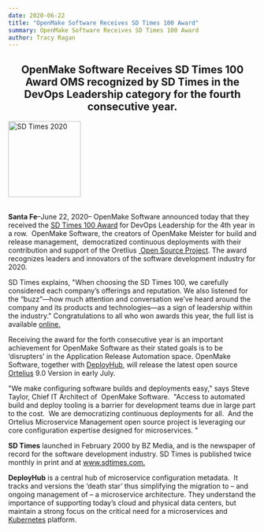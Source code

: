 ```yaml
---
date: 2020-06-22
title: "OpenMake Software Receives SD Times 100 Award"
summary: OpenMake Software Receives SD Times 100 Award
author: Tracy Ragan
---
```



<h2 style="text-align: center;">OpenMake Software Receives SD Times 100 Award
OMS recognized by SD Times in the DevOps Leadership category for the fourth consecutive year.</h2>
<div>
<img src="/images/SDTimes-2020.png" alt="SD Times 2020"  width="147" height="154" />
</div>
<br>

<strong>Santa Fe</strong>–June 22, 2020– OpenMake Software announced today that they received the <a href="https://sdtimes.com/sd-times-june-2020/">SD Times 100 Award</a> for DevOps Leadership for the 4th year in a row.  OpenMake Software, the creators of OpenMake Meister for build and release management,  democratized continuous deployments with their contribution and support of the Oretlius <a href="https://www.ortelius.io/"> Open Source Project</a>. The award recognizes leaders and innovators of the software development industry for 2020.

SD Times explains, "When choosing the SD Times 100, we carefully considered each company’s offerings and reputation. We also listened for the “buzz”—how much attention and conversation we’ve heard around the company and its products and technologies—as a sign of leadership within the industry." Congratulations to all who won awards this year, the full list is available <a href="https://sdtimes.com/sd-times-100/sd-times-100-2020-tear-down-those-walls/">online.</a>

Receiving the award for the forth consecutive year is an important achievement for OpenMake Software as their stated goals is to be ‘disrupters’ in the Application Release Automation space. OpenMake Software, together with <a href="https://www.deployhub.com">DeployHub</a>, will release the latest open source <a href="https://www.ortelius.io">Ortelius</a> 9.0 Version in early July.

"We make configuring software builds and deployments easy," says Steve Taylor, Chief IT Architect of  OpenMake Software.  "Access to automated build and deploy tooling is a barrier for development teams due in large part to the cost.  We are democratizing continuous deployments for all.  And the Ortelius Microservice Management open source project is leveraging our core configuration expertise designed for microservices. "

<strong>SD Times</strong> launched in February 2000 by BZ Media, and is the newspaper of record for the software development industry. SD Times is published twice monthly in print and at <u><a href="https://sdtimes.com/">www.sdtimes.com</a>.</u>

<strong>DeployHub</strong> is a central hub of microservice configuration metadata.  It tracks and versions the ‘death star’ thus simplifying the migration to – and ongoing management of – a microservice architecture. They understand the importance of supporting today’s cloud and physical data centers, but maintain a strong focus on the critical need for a microservices and <a href="https://kubernetes.io/">Kubernetes</a> platform.
